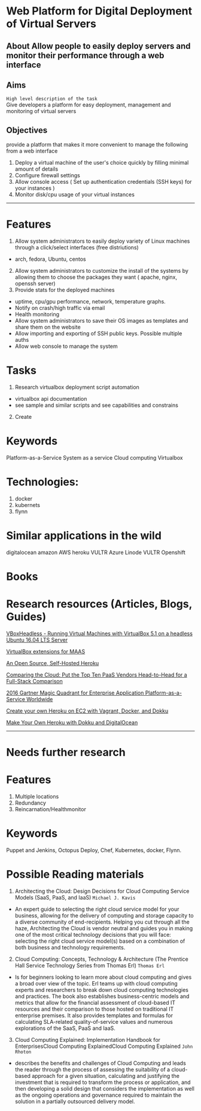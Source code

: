 # Web Platform for Digital Deployment of Virtual Servers  
## About Allow people to easily deploy servers and monitor their performance through a web interface

## Aims
`High level description of the task`  
Give developers a platform for easy deployment, management and monitoring of virtual servers

## Objectives

provide a platform that makes it more convenient to manage the following from a web interface
1. Deploy a virtual machine of the user's choice quickly by filling minimal amount of details
2. Configure firewall settings
3. Allow console access ( Set up authentication credentials (SSH keys) for your instances )
4. Monitor disk/cpu usage of your virtual instances

---

# Features
1. Allow system administrators to easily deploy variety of Linux machines through a click/select interfaces (free distriutions)
 - arch, fedora, Ubuntu, centos
2. Allow system administrators to customize the install of the systems by allowing them to choose the packages they want ( apache, nginx, openssh server)
3. Provide stats for the deployed machines
 - uptime, cpu/gpu performance, network, temperature graphs.
 - Notify on crash/high traffic via email
 - Health monitoring
 - Allow system administrators to save their OS images as templates and share them on the website
- Allow importing and exporting of SSH public keys. Possible multiple auths
- Allow web console to manage the system

# Tasks
1. Research virtualbox deployment script automation
 - virtualbox api documentation
 - see sample and similar scripts and see capabilities and constrains

2. Create

# Keywords
Platform-as-a-Service
System as a service
Cloud computing
Virtualbox

# Technologies:
1. docker
2. kubernets
3. flynn

# Similar applications in the wild
digitalocean
amazon AWS
heroku
VULTR
Azure
Linode
VULTR
Openshift

# Books

# Research resources (Articles, Blogs, Guides)

[VBoxHeadless - Running Virtual Machines with VirtualBox 5.1 on a headless Ubuntu 16.04 LTS Server](https://www.howtoforge.com/tutorial/running-virtual-machines-with-virtualbox-5.1-on-a-headless-ubuntu-16.04-lts-server/)

[VirtualBox extensions for MAAS](https://insights.ubuntu.com/2015/01/15/virtualbox-extensions-for-maas/)

[An Open Source, Self-Hosted Heroku](http://www.bitmatica.com/blog/an-open-source-self-hosted-heroku/)  

[Comparing the Cloud: Put the Top Ten PaaS Vendors Head-to-Head for a Full-Stack Comparison](http://solutionsreview.com/cloud-platforms/comparing-the-cloud-put-the-top-10-paas-vendors-head-to-head-for-a-full-stack-comparison/)  

[2016 Gartner Magic Quadrant for Enterprise Application Platform-as-a-Service Worldwide](http://solutionsreview.com/cloud-platforms/gartner_magic_quadrant_enterprise_application_platform_as_a_service_worldwide/)

[Create your own Heroku on EC2 with Vagrant, Docker, and Dokku](http://blog.clearbit.com/ec2-heroku/)

[Make Your Own Heroku with Dokku and DigitalOcean](https://rogerstringer.com/2015/05/13/make-your-own-heroku/)

---
# Needs further research

# Features
1. Multiple locations
2. Redundancy
3. Reincarnation/Healthmonitor

# Keywords
Puppet and Jenkins, Octopus Deploy, Chef, Kubernetes, docker, Flynn.

# Possible Reading materials
1. Architecting the Cloud: Design Decisions for Cloud Computing Service Models (SaaS, PaaS, and IaaS) `Michael J. Kavis`
 -  An expert guide to selecting the right cloud service model for your business, allowing for the delivery of computing and storage capacity to a diverse community of end-recipients. Helping you cut through all the haze, Architecting the Cloud is vendor neutral and guides you in making one of the most critical technology decisions that you will face: selecting the right cloud service model(s) based on a combination of both business and technology requirements.

2. Cloud Computing: Concepts, Technology & Architecture (The Prentice Hall Service Technology Series from Thomas Erl) `Thomas Erl`
 - Is for beginners looking to learn more about cloud computing and gives a broad over view of the topic. Erl teams up with cloud computing experts and researchers to break down cloud computing technologies and practices. The book also establishes business-centric models and metrics that allow for the financial assessment of cloud-based IT resources and their comparison to those hosted on traditional IT enterprise premises. It also provides templates and formulas for calculating SLA-related quality-of-service values and numerous explorations of the SaaS, PaaS and IaaS.

3. Cloud Computing Explained: Implementation Handbook for EnterprisesCloud Computing ExplainedCloud Computing Explained `John Rhoton`
 - describes the benefits and challenges of Cloud Computing and leads the reader through the process of assessing the suitability of a cloud-based approach for a given situation, calculating and justifying the investment that is required to transform the process or application, and then developing a solid design that considers the implementation as well as the ongoing operations and governance required to maintain the solution in a partially outsourced delivery model.
